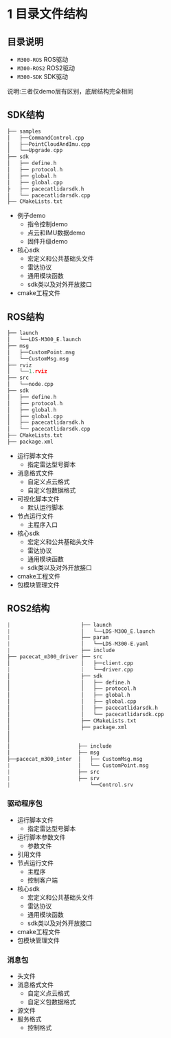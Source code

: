 # 1 目录文件结构

## 目录说明

+ `M300-ROS`  ROS驱动
+ `M300-ROS2` ROS2驱动
+ `M300-SDK`  SDK驱动

说明:三者仅demo层有区别，底层结构完全相同

## SDK结构

```C++
├── samples                     
│   ├──CommandControl.cpp
│   ├──PointCloudAndImu.cpp
│   └──Upgrade.cpp
├── sdk
│   ├── define.h
│   ├── protocol.h
│   ├── global.h
│   ├── global.cpp
├   ├── pacecatlidarsdk.h
│   └── pacecatlidarsdk.cpp
├── CMakeLists.txt
```

+ 例子demo
  + 指令控制demo
  + 点云和IMU数据demo
  + 固件升级demo
+ 核心sdk
  + 宏定义和公共基础头文件
  + 雷达协议
  + 通用模块函数
  + sdk类以及对外开放接口
+ cmake工程文件

## ROS结构

```C++
├── launch
│   └──LDS-M300_E.launch
├── msg
│   ├──CustomPoint.msg
│   └──CustomMsg.msg
├── rviz
│   └──1.rviz
├── src
│   └──node.cpp
├── sdk
│   ├── define.h
│   ├── protocol.h
│   ├── global.h
│   ├── global.cpp
│   ├── pacecatlidarsdk.h
│   └── pacecatlidarsdk.cpp
├── CMakeLists.txt
├── package.xml
```

+ 运行脚本文件
  + 指定雷达型号脚本
+ 消息格式文件
  + 自定义点云格式
  + 自定义包数据格式
+ 可视化脚本文件
  + 默认运行脚本
+ 节点运行文件
  + 主程序入口
+ 核心sdk
  + 宏定义和公共基础头文件
  + 雷达协议
  + 通用模块函数
  + sdk类以及对外开放接口
+ cmake工程文件
+ 包模块管理文件

## ROS2结构

```C++
|                       ├── launch
|                       │   └──LDS-M300_E.launch
|                       ├── param
|                       │   └──LDS-M300-E.yaml
|                       ├── include
├── pacecat_m300_driver ├── src
│                       │   ├──client.cpp
|                       |   └──driver.cpp
│                       ├── sdk
│                       │   ├── define.h
│                       │   ├── protocol.h
│                       │   ├── global.h
│                       │   ├── global.cpp
│                       │   ├── pacecatlidarsdk.h
│                       │   └── pacecatlidarsdk.cpp
│                       ├── CMakeLists.txt
│                       ├── package.xml
│
│
│                      ├── include
│                      ├── msg
├──pacecat_m300_inter  │   ├── CustomMsg.msg
|                      │   └── CustomPoint.msg
|                      ├── src
|                      ├── srv
|                          └──Control.srv
```

### 驱动程序包

+ 运行脚本文件
  + 指定雷达型号脚本
+ 运行脚本参数文件
  + 参数文件
+ 引用文件
+ 节点运行文件
  + 主程序
  + 控制客户端
+ 核心sdk
  + 宏定义和公共基础头文件
  + 雷达协议
  + 通用模块函数
  + sdk类以及对外开放接口
+ cmake工程文件
+ 包模块管理文件

### 消息包

+ 头文件
+ 消息格式文件
  + 自定义点云格式
  + 自定义包数据格式
+ 源文件
+ 服务格式
  + 控制格式
